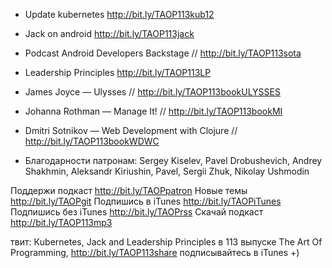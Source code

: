 
- Update kubernetes http://bit.ly/TAOP113kub12
- Jack on android http://bit.ly/TAOP113jack
- Podcast Android Developers Backstage // http://bit.ly/TAOP113sota
- Leadership Principles http://bit.ly/TAOP113LP

- James Joyce — Ulysses // http://bit.ly/TAOP113bookULYSSES
- Johanna Rothman — Manage It! // http://bit.ly/TAOP113bookMI
- Dmitri Sotnikov — Web Development with Clojure // http://bit.ly/TAOP113bookWDWC

+ Благодарности патронам: Sergey Kiselev, Pavel Drobushevich, Andrey Shakhmin, Aleksandr Kiriushin, Pavel,  Sergii Zhuk, Nikolay Ushmodin

Поддержи подкаст http://bit.ly/TAOPpatron
Новые темы http://bit.ly/TAOPgit
Подпишись в iTunes http://bit.ly/TAOPiTunes
Подпишись без iTunes http://bit.ly/TAOPrss
Скачай подкаст http://bit.ly/TAOP113mp3

твит: 
Кubernetes, Jack and Leadership Principles в 113 выпуске The Art Of Programming, http://bit.ly/TAOP113share подписывайтесь в iTunes +)